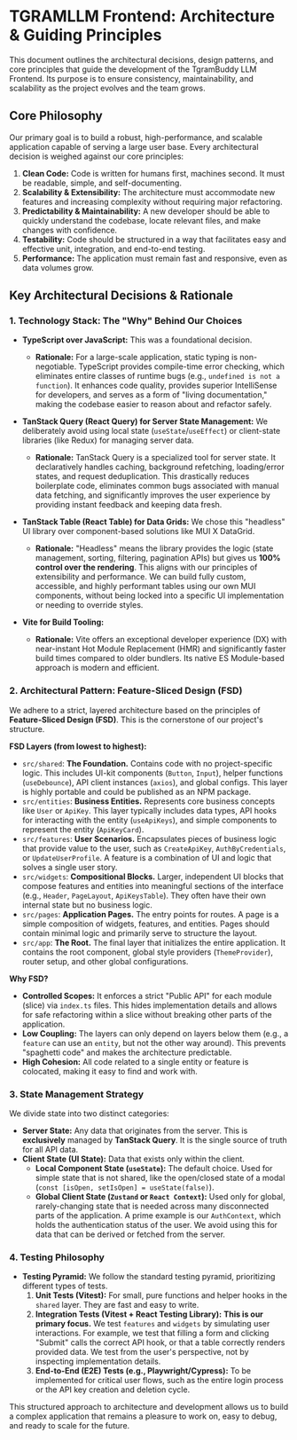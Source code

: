 # TGRAMLLM Frontend: Architecture & Guiding Principles

This document outlines the architectural decisions, design patterns, and core principles that guide the development of the TgramBuddy LLM Frontend. Its purpose is to ensure consistency, maintainability, and scalability as the project evolves and the team grows.

## Core Philosophy

Our primary goal is to build a robust, high-performance, and scalable application capable of serving a large user base. Every architectural decision is weighed against our core principles:

1.  **Clean Code:** Code is written for humans first, machines second. It must be readable, simple, and self-documenting.
2.  **Scalability & Extensibility:** The architecture must accommodate new features and increasing complexity without requiring major refactoring.
3.  **Predictability & Maintainability:** A new developer should be able to quickly understand the codebase, locate relevant files, and make changes with confidence.
4.  **Testability:** Code should be structured in a way that facilitates easy and effective unit, integration, and end-to-end testing.
5.  **Performance:** The application must remain fast and responsive, even as data volumes grow.

## Key Architectural Decisions & Rationale

### 1. Technology Stack: The "Why" Behind Our Choices

-   **TypeScript over JavaScript:** This was a foundational decision.
    -   **Rationale:** For a large-scale application, static typing is non-negotiable. TypeScript provides compile-time error checking, which eliminates entire classes of runtime bugs (e.g., `undefined is not a function`). It enhances code quality, provides superior IntelliSense for developers, and serves as a form of "living documentation," making the codebase easier to reason about and refactor safely.

-   **TanStack Query (React Query) for Server State Management:** We deliberately avoid using local state (`useState`/`useEffect`) or client-state libraries (like Redux) for managing server data.
    -   **Rationale:** TanStack Query is a specialized tool for server state. It declaratively handles caching, background refetching, loading/error states, and request deduplication. This drastically reduces boilerplate code, eliminates common bugs associated with manual data fetching, and significantly improves the user experience by providing instant feedback and keeping data fresh.

-   **TanStack Table (React Table) for Data Grids:** We chose this "headless" UI library over component-based solutions like MUI X DataGrid.
    -   **Rationale:** "Headless" means the library provides the logic (state management, sorting, filtering, pagination APIs) but gives us **100% control over the rendering**. This aligns with our principles of extensibility and performance. We can build fully custom, accessible, and highly performant tables using our own MUI components, without being locked into a specific UI implementation or needing to override styles.

-   **Vite for Build Tooling:**
    -   **Rationale:** Vite offers an exceptional developer experience (DX) with near-instant Hot Module Replacement (HMR) and significantly faster build times compared to older bundlers. Its native ES Module-based approach is modern and efficient.

### 2. Architectural Pattern: Feature-Sliced Design (FSD)

We adhere to a strict, layered architecture based on the principles of **Feature-Sliced Design (FSD)**. This is the cornerstone of our project's structure.

**FSD Layers (from lowest to highest):**

-   `src/shared`: **The Foundation.** Contains code with no project-specific logic. This includes UI-kit components (`Button`, `Input`), helper functions (`useDebounce`), API client instances (`axios`), and global configs. This layer is highly portable and could be published as an NPM package.
-   `src/entities`: **Business Entities.** Represents core business concepts like `User` or `ApiKey`. This layer typically includes data types, API hooks for interacting with the entity (`useApiKeys`), and simple components to represent the entity (`ApiKeyCard`).
-   `src/features`: **User Scenarios.** Encapsulates pieces of business logic that provide value to the user, such as `CreateApiKey`, `AuthByCredentials`, or `UpdateUserProfile`. A feature is a combination of UI and logic that solves a single user story.
-   `src/widgets`: **Compositional Blocks.** Larger, independent UI blocks that compose features and entities into meaningful sections of the interface (e.g., `Header`, `PageLayout`, `ApiKeysTable`). They often have their own internal state but no business logic.
-   `src/pages`: **Application Pages.** The entry points for routes. A page is a simple composition of widgets, features, and entities. Pages should contain minimal logic and primarily serve to structure the layout.
-   `src/app`: **The Root.** The final layer that initializes the entire application. It contains the root component, global style providers (`ThemeProvider`), router setup, and other global configurations.

**Why FSD?**
-   **Controlled Scopes:** It enforces a strict "Public API" for each module (slice) via `index.ts` files. This hides implementation details and allows for safe refactoring within a slice without breaking other parts of the application.
-   **Low Coupling:** The layers can only depend on layers below them (e.g., a `feature` can use an `entity`, but not the other way around). This prevents "spaghetti code" and makes the architecture predictable.
-   **High Cohesion:** All code related to a single entity or feature is colocated, making it easy to find and work with.

### 3. State Management Strategy

We divide state into two distinct categories:

-   **Server State:** Any data that originates from the server. This is **exclusively** managed by **TanStack Query**. It is the single source of truth for all API data.
-   **Client State (UI State):** Data that exists only within the client.
    -   **Local Component State (`useState`):** The default choice. Used for simple state that is not shared, like the open/closed state of a modal (`const [isOpen, setIsOpen] = useState(false)`).
    -   **Global Client State (`Zustand` or `React Context`):** Used only for global, rarely-changing state that is needed across many disconnected parts of the application. A prime example is our `AuthContext`, which holds the authentication status of the user. We avoid using this for data that can be derived or fetched from the server.

### 4. Testing Philosophy

-   **Testing Pyramid:** We follow the standard testing pyramid, prioritizing different types of tests.
    1.  **Unit Tests (Vitest):** For small, pure functions and helper hooks in the `shared` layer. They are fast and easy to write.
    2.  **Integration Tests (Vitest + React Testing Library):** **This is our primary focus.** We test `features` and `widgets` by simulating user interactions. For example, we test that filling a form and clicking "Submit" calls the correct API hook, or that a table correctly renders provided data. We test from the user's perspective, not by inspecting implementation details.
    3.  **End-to-End (E2E) Tests (e.g., Playwright/Cypress):** To be implemented for critical user flows, such as the entire login process or the API key creation and deletion cycle.

This structured approach to architecture and development allows us to build a complex application that remains a pleasure to work on, easy to debug, and ready to scale for the future.
